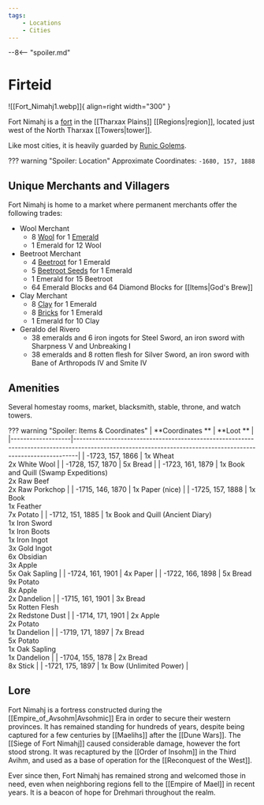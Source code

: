 ```yaml
---
tags:
    - Locations
    - Cities
---
```


--8<-- "spoiler.md"

# Firteid

![[Fort_Nimahj1.webp]]{ align=right width="300" }

Fort Nimahj is a [fort](/Settlements) in the [[Tharxax Plains]] [[Regions|region]], located just west of the North Tharxax [[Towers|tower]].

Like most cities, it is heavily guarded by [Runic Golems](https://minecraft.gamepedia.com/Iron_Golem).

??? warning "Spoiler: Location"
	Approximate Coordinates: `-1680, 157, 1888 ` 

## Unique Merchants and Villagers

Fort Nimahj is home to a market where permanent merchants offer the
following trades:

- Wool Merchant
    - 8 [Wool](https://minecraft.gamepedia.com/Wool) for 1 [Emerald](https://minecraft.gamepedia.com/Emerald)
    - 1 Emerald for 12 Wool
- Beetroot Merchant
    - 4 [Beetroot](https://minecraft.gamepedia.com/Beetroot) for 1 Emerald
    - 5 [Beetroot Seeds](https://minecraft.gamepedia.com/Beetroot_Seeds) for 1 Emerald
    - 1 Emerald for 15 Beetroot
    - 64 Emerald Blocks and 64 Diamond Blocks for [[Items|God's Brew]]
- Clay Merchant
    - 8 [Clay](https://minecraft.gamepedia.com/Clay) for 1 Emerald
    - 8 [Bricks](https://minecraft.gamepedia.com/Bricks) for 1 Emerald
    - 1 Emerald for 10 Clay
- Geraldo del Rivero
    - 38 emeralds and 6 iron ingots for Steel Sword, an iron sword with Sharpness V and Unbreaking I
    - 38 emeralds and 8 rotten flesh for Silver Sword, an iron sword with Bane of Arthropods IV and Smite IV


## Amenities 

Several homestay rooms, market, blacksmith, stable, throne, and watch towers.

??? warning "Spoiler: Items & Coordinates"
	| **Coordinates **  | **Loot **                                                                                                                                                   |
	|-------------------|-------------------------------------------------------------------------------------------------------------------------------------------------------------|
	| -1723, 157, 1866  | 1x Wheat <br>2x White Wool                                                                                                                                  |
	| -1728, 157, 1870  | 5x Bread                                                                                                                                                    |
	| -1723, 161, 1879  | 1x Book and Quill (Swamp Expeditions) <br>2x Raw Beef <br>2x Raw Porkchop                                                                                   |
	| -1715, 146, 1870  | 1x Paper (nice)                                                                                                                                             |
	| -1725, 157, 1888  | 1x Book <br>1x Feather <br>7x Potato                                                                                                                        |
	| -1712, 151, 1885  | 1x Book and Quill (Ancient Diary) <br>1x Iron Sword <br>1x Iron Boots <br>1x Iron Ingot <br>3x Gold Ingot <br>6x Obsidian <br>3x Apple <br>5x Oak Sapling   |
	| -1724, 161, 1901  | 4x Paper                                                                                                                                                    |
	| -1722, 166, 1898  | 5x Bread <br>9x Potato <br>8x Apple <br>2x Dandelion                                                                                                        |
	| -1715, 161, 1901  | 3x Bread <br>5x Rotten Flesh <br>2x Redstone Dust                                                                                                           |
	| -1714, 171, 1901  | 2x Apple <br>2x Potato <br>1x Dandelion                                                                                                                     |
	| -1719, 171, 1897  | 7x Bread <br>5x Potato <br>1x Oak Sapling <br>1x Dandelion                                                                                                  |
	| -1704, 155, 1878  | 2x Bread <br>8x Stick                                                                                                                                       |
	| -1721, 175, 1897  | 1x Bow (Unlimited Power)                                                                                                                                    |

## Lore

Fort Nimahj is a fortress constructed during the [[Empire_of_Avsohm|Avsohmic]] Era in order to secure their western provinces. It has remained standing for hundreds of years, despite being captured for a few centuries by [[Maelihs]] after the [[Dune Wars]]. The [[Siege of Fort Nimahj]] caused considerable damage, however the fort stood strong. It was recaptured by the [[Order of Insohm]] in the Third Avihm, and used as a base of operation for the [[Reconquest of the West]].

Ever since then, Fort Nimahj has remained strong and welcomed those in need, even when neighboring regions fell to the [[Empire of Mael]] in recent years. It is a beacon of hope for Drehmari throughout the realm.
